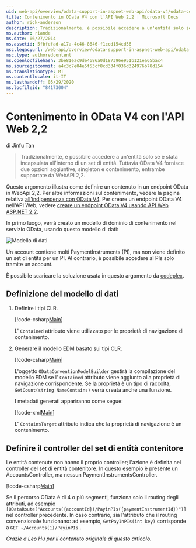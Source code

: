 ```yaml
---
uid: web-api/overview/odata-support-in-aspnet-web-api/odata-v4/odata-containment-in-web-api-22
title: Contenimento in OData V4 con l'API Web 2,2 | Microsoft Docs
author: rick-anderson
description: Tradizionalmente, è possibile accedere a un'entità solo se è stata incapsulata all'interno di un set di entità. Tuttavia OData V4 fornisce due opzioni aggiuntive, singleton e con...
ms.author: riande
ms.date: 06/27/2014
ms.assetid: 5fbfefad-a17a-4c46-8646-f1ccd154cd56
msc.legacyurl: /web-api/overview/odata-support-in-aspnet-web-api/odata-v4/odata-containment-in-web-api-22
msc.type: authoredcontent
ms.openlocfilehash: 3be81eac9de4686a0d187396e951b121ea65bac4
ms.sourcegitcommit: a4c3c7e04e5f53cf8cd334f036d324976b78d154
ms.translationtype: MT
ms.contentlocale: it-IT
ms.lasthandoff: 05/29/2020
ms.locfileid: "84173004"
---
```

# <a name="containment-in-odata-v4-using-web-api-22"></a>Contenimento in OData V4 con l'API Web 2,2

di Jinfu Tan

> Tradizionalmente, è possibile accedere a un'entità solo se è stata incapsulata all'interno di un set di entità. Tuttavia OData V4 fornisce due opzioni aggiuntive, singleton e contenimento, entrambe supportate da WebAPI 2,2.

Questo argomento illustra come definire un contenuto in un endpoint OData in WebApi 2,2. Per altre informazioni sul contenimento, vedere la pagina relativa [all'indipendenza con OData V4](https://devblogs.microsoft.com/odata/tutorial-sample-containment-is-coming-with-odata-v4/). Per creare un endpoint OData V4 nell'API Web, vedere [creare un endpoint OData V4 usando API Web ASP.NET 2,2](create-an-odata-v4-endpoint.md).

In primo luogo, verrà creato un modello di dominio di contenimento nel servizio OData, usando questo modello di dati:

![Modello di dati](odata-containment-in-web-api-22/_static/image1.png)

Un account contiene molti PaymentInstruments (PI), ma non viene definito un set di entità per un PI. Al contrario, è possibile accedere al PIs solo tramite un account.

È possibile scaricare la soluzione usata in questo argomento da [codeplex](https://aspnet.codeplex.com/SourceControl/latest#Samples/WebApi/OData/v4/ODataContainmentSample/).

## <a name="defining-the-data-model"></a>Definizione del modello di dati

1. Definire i tipi CLR.

    [!code-csharp[Main](odata-containment-in-web-api-22/samples/sample1.cs)]

    L' `Contained` attributo viene utilizzato per le proprietà di navigazione di contenimento.
2. Generare il modello EDM basato sui tipi CLR.

    [!code-csharp[Main](odata-containment-in-web-api-22/samples/sample2.cs)]

    L'oggetto `ODataConventionModelBuilder` gestirà la compilazione del modello EDM se l' `Contained` attributo viene aggiunto alla proprietà di navigazione corrispondente. Se la proprietà è un tipo di raccolta, `GetCount(string NameContains)` verrà creata anche una funzione.

    I metadati generati appariranno come segue:

    [!code-xml[Main](odata-containment-in-web-api-22/samples/sample3.xml?highlight=10)]

    L' `ContainsTarget` attributo indica che la proprietà di navigazione è un contenimento.

## <a name="define-the-containing-entity-set-controller"></a>Definire il controller del set di entità contenitore

Le entità contenute non hanno il proprio controller; l'azione è definita nel controller del set di entità contenitore. In questo esempio è presente un AccountsController, ma nessun PaymentInstrumentsController.

[!code-csharp[Main](odata-containment-in-web-api-22/samples/sample4.cs)]

Se il percorso OData è di 4 o più segmenti, funziona solo il routing degli attributi, ad esempio `[ODataRoute("Accounts({accountId})/PayinPIs({paymentInstrumentId})")]` nel controller precedente. In caso contrario, sia l'attributo che il routing convenzionale funzionano: ad esempio, `GetPayInPIs(int key)` corrisponde a `GET ~/Accounts(1)/PayinPIs` .

*Grazie a Leo Hu per il contenuto originale di questo articolo.*
